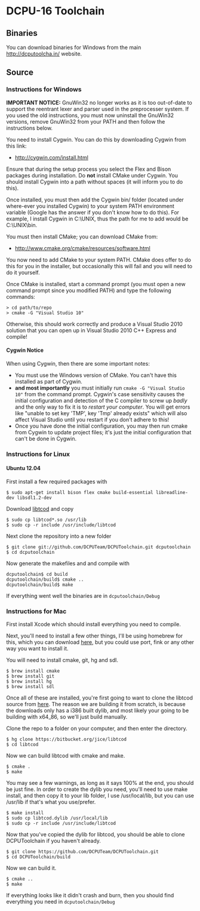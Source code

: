 # DCPU-16 Toolchain

## Binaries
You can download binaries for Windows from the main http://dcputoolcha.in/ website.

## Source

### Instructions for Windows

**IMPORTANT NOTICE:** GnuWin32 no longer works as it is too out-of-date to support the reentrant lexer and parser used in the preprocesser system.  If you used the old instructions, you must now uninstall the GnuWin32 versions, remove GnuWin32 from your PATH and then follow the instructions below.

You need to install Cygwin.  You can do this by downloading Cygwin from this link:

* http://cygwin.com/install.html

Ensure that during the setup process you select the Flex and Bison packages during installation.  Do **not** install CMake under Cygwin.  You should install Cygwin into a path without spaces (it will inform you to do this).

Once installed, you must then add the Cygwin bin/ folder (located under where-ever you installed Cygwin) to your system PATH environment variable (Google has the answer if you don't know how to do this).  For example, I install Cygwin in C:\UNIX, thus the path for me to add would be C:\UNIX\bin.

You must then install CMake; you can download CMake from:

* http://www.cmake.org/cmake/resources/software.html

You now need to add CMake to your system PATH.  CMake does offer to do this for you in the installer, but occasionally this will fail and you will need to do it yourself.

Once CMake is installed, start a command prompt (you must open a new command prompt since you modified PATH) and type the following commands:

```
> cd path/to/repo
> cmake -G "Visual Studio 10"
```

Otherwise, this should work correctly and produce a Visual Studio 2010 solution that you can open up in Visual Studio 2010 C++ Express and compile!

#### Cygwin Notice

When using Cygwin, then there are some important notes:

* You must use the Windows version of CMake.  You can't have this installed as part of Cygwin.
* **and most importantly** you must initially run `cmake -G "Visual Studio 10"` from the command prompt.  Cygwin's case sensitivity causes the initial configuration and detection of the C compiler to screw up _badly_ and the only way to fix it is to _restart your computer_. You will get errors like "unable to set key 'TMP', key 'Tmp' already exists" which will also affect Visual Studio until you restart if you don't adhere to this!
* Once you have done the initial configuration, you may then run cmake from Cygwin to update project files; it's just the initial configuration that can't be done in Cygwin.

### Instructions for Linux

#### Ubuntu 12.04

First install a few required packages with

```
$ sudo apt-get install bison flex cmake build-essential libreadline-dev libsdl1.2-dev
```

Download [libtcod](http://doryen.eptalys.net/libtcod/download/) and copy

```
$ sudo cp libtcod*.so /usr/lib
$ sudo cp -r include /usr/include/libtcod
```

Next clone the repository into a new folder

```
$ git clone git://github.com/DCPUTeam/DCPUToolchain.git dcputoolchain
$ cd dcputoolchain
```

Now generate the makefiles and and compile with

```
dcputoolchain$ cd build
dcputoolchain/build$ cmake ..
dcputoolchain/build$ make
```

If everything went well the binaries are in ```dcputoolchain/Debug```

### Instructions for Mac

First install Xcode which should install everything you need to compile.

Next, you'll need to install a few other things, I'll be using homebrew for this, which you can download [here](https://github.com/mxcl/homebrew/wiki/installation), but you could use port, fink or any other way you want to install it.

You will need to install cmake, git, hg and sdl.

```
$ brew install cmake
$ brew install git
$ brew install hg
$ brew install sdl
```

Once all of these are installed, you're first going to want to clone the libtcod source from [here](https://bitbucket.org/jice/libtcod).  The reason we are building it from scratch, is because the downloads only has a i386 built dylib, and most likely your going to be building with x64_86, so we'll just build manually.

Clone the repo to a folder on your computer, and then enter the directory.

```
$ hg clone https://bitbucket.org/jice/libtcod
$ cd libtcod
```

Now we can build libtcod with cmake and make.

```
$ cmake .
$ make
```

You may see a few warnings, as long as it says 100% at the end, you should be just fine.  In order to create the dylib you need, you'll need to use make install, and then copy it to your lib folder, I use /usr/local/lib, but you can use /usr/lib if that's what you use/prefer.

```
$ make install
$ sudo cp libtcod.dylib /usr/local/lib
$ sudo cp -r include /usr/include/libtcod
```

Now that you've copied the dylib for libtcod, you should be able to clone DCPUToolchain if you haven't already.

```
$ git clone https://github.com/DCPUTeam/DCPUToolchain.git
$ cd DCPUToolchain/build
```

Now we can build it.

```
$ cmake ..
$ make
```

If everything looks like it didn't crash and burn, then you should find everything you need in ```dcputoolchain/Debug```
